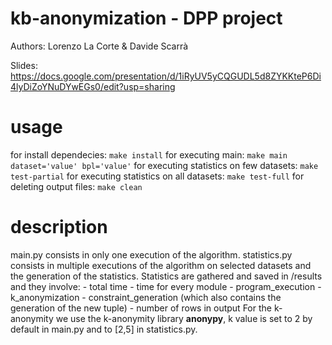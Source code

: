 # kb-anonymization - DPP project
Authors: Lorenzo La Corte & Davide Scarrà

Slides: https://docs.google.com/presentation/d/1iRyUV5yCQGUDL5d8ZYKKteP6Di4lyDiZoYNuDYwEGs0/edit?usp=sharing

# usage
for install dependecies: ```make install```
for executing main: ```make main dataset='value' bpl='value'```
for executing statistics on few datasets: ```make test-partial```
for executing statistics on all datasets: ```make test-full```
for deleting output files: ```make clean```

# description
main.py consists in only one execution of the algorithm.
statistics.py consists in multiple executions of the algorithm on selected datasets and the generation of the statistics.
Statistics are gathered and saved in /results and they involve:
    - total time
    - time for every module
        - program_execution
        - k_anonymization
        - constraint_generation (which also contains the generation of the new tuple)
    - number of rows in output
For the k-anonymity we use the k-anonymity library **anonypy**, k value is set to 2 by default in main.py and to [2,5] in statistics.py.
